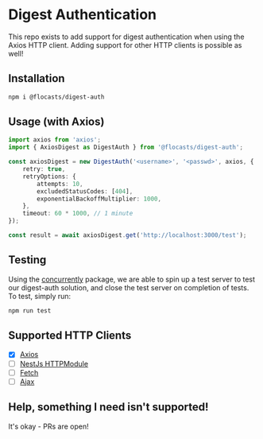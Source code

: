 # Digest Authentication

This repo exists to add support for digest authentication when using the Axios HTTP client.
Adding support for other HTTP clients is possible as well!

## Installation

```bash
npm i @flocasts/digest-auth
```

## Usage (with Axios)

```typescript
import axios from 'axios';
import { AxiosDigest as DigestAuth } from '@flocasts/digest-auth';

const axiosDigest = new DigestAuth('<username>', '<passwd>', axios, {
    retry: true,
    retryOptions: {
        attempts: 10,
        excludedStatusCodes: [404],
        exponentialBackoffMultiplier: 1000,
    },
    timeout: 60 * 1000, // 1 minute
});

const result = await axiosDigest.get('http://localhost:3000/test');
```

## Testing

Using the [concurrently](https://github.com/open-cli-tools/concurrently) package, we are able to spin up a test server to test our digest-auth solution, and close the test server on completion of tests.
To test, simply run:

```bash
npm run test
```

## Supported HTTP Clients

-   [x] [Axios](https://axios-http.com/docs/intro)
-   [ ] [NestJs HTTPModule](https://docs.nestjs.com/techniques/http-module)
-   [ ] [Fetch](https://developer.mozilla.org/en-US/docs/Web/API/Fetch_API/Using_Fetch)
-   [ ] [Ajax](https://developer.mozilla.org/en-US/docs/Web/Guide/AJAX/Getting_Started)

## Help, something I need isn't supported!

It's okay - PRs are open!
